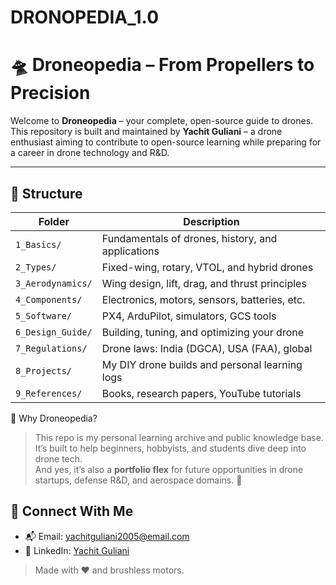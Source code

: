# DRONOPEDIA_1.0
# 🛸 Droneopedia – From Propellers to Precision

Welcome to **Droneopedia** – your complete, open-source guide to drones.  
This repository is built and maintained by **Yachit Guliani** – a drone enthusiast aiming to contribute to open-source learning while preparing for a career in drone technology and R&D.

---

## 📁 Structure

| Folder | Description |
|--------|-------------|
| `1_Basics/` | Fundamentals of drones, history, and applications |
| `2_Types/` | Fixed-wing, rotary, VTOL, and hybrid drones |
| `3_Aerodynamics/` | Wing design, lift, drag, and thrust principles |
| `4_Components/` | Electronics, motors, sensors, batteries, etc. |
| `5_Software/` | PX4, ArduPilot, simulators, GCS tools |
| `6_Design_Guide/` | Building, tuning, and optimizing your drone |
| `7_Regulations/` | Drone laws: India (DGCA), USA (FAA), global |
| `8_Projects/` | My DIY drone builds and personal learning logs |
| `9_References/` | Books, research papers, YouTube tutorials |

 🎯 Why Droneopedia?

> This repo is my personal learning archive and public knowledge base.  
> It’s built to help beginners, hobbyists, and students dive deep into drone tech.  
> And yes, it’s also a **portfolio flex** for future opportunities in drone startups, defense R&D, and aerospace domains. 🚀


## 🔗 Connect With Me

- 📬 Email: yachitguliani2005@email.com  
- 💼 LinkedIn: [Yachit Guliani](https://www.linkedin.com/in/yachit-g-baa953201)


> Made with ❤️ and brushless motors.
